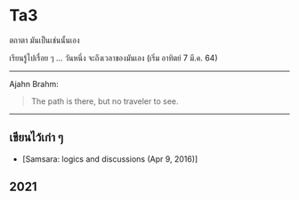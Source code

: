 # Ta3
ตถาตา มันเป็นเช่นนั้นเอง

เรียนรู้ไปเรื่อย ๆ ... วันหนึ่ง จะถึงเวลาของมันเอง
(เริ่ม อาทิตย์ 7 มี.ค. 64)

---

Ajahn Brahm:
> The path is there, but no traveler to see.

---

## เขียนไว้เก่า ๆ 
  * [Samsara: logics and discussions (Apr 9, 2016)]

## 2021

